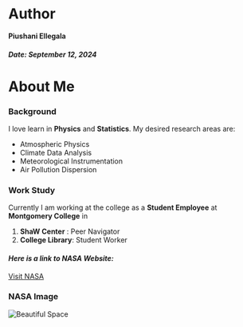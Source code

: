 # Author
**Piushani Ellegala**
##### *Date: September 12, 2024* #####

# About Me

### Background 

I love learn in **Physics** and **Statistics**. My desired research areas are: 
- Atmospheric Physics
- Climate Data Analysis
- Meteorological Instrumentation
- Air Pollution Dispersion

### Work Study 

Currently I am working at the college as a **Student Employee** at **Montgomery College** in 
1. **ShaW Center** : Peer Navigator
2. **College Library**: Student Worker


#### *Here is a link to NASA Website:*
[Visit NASA](https://www.nasa.gov)

### NASA Image 

![Beautiful Space](https://www.nasa.gov/nasa-brand-center/images-and-media/) 
